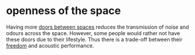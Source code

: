 # openness of the space

Having more [doors between spaces](code=doors_between_spaces) reduces the 
transmission of noise and odours across the space. However, some people would rather not 
have these doors due to their lifestyle. Thus there is a trade-off between their [freedom](code=freedom_to_do_what_you_want_wherever_you_want) and acoustic performance.